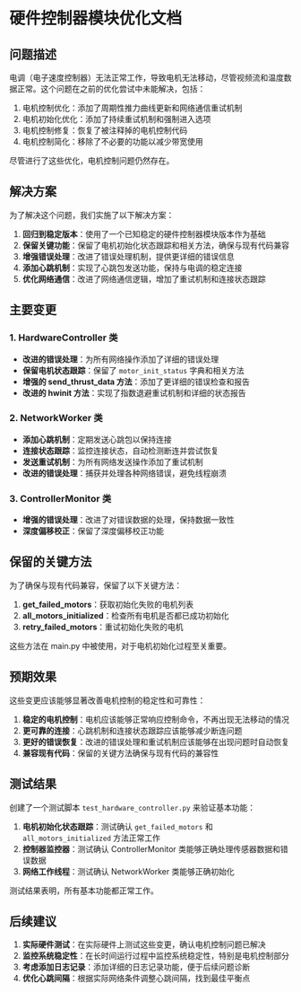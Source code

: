 # 硬件控制器模块优化文档

## 问题描述

电调（电子速度控制器）无法正常工作，导致电机无法移动，尽管视频流和温度数据正常。这个问题在之前的优化尝试中未能解决，包括：

1. 电机控制优化：添加了周期性推力曲线更新和网络通信重试机制
2. 电机初始化优化：添加了持续重试机制和强制进入选项
3. 电机控制修复：恢复了被注释掉的电机控制代码
4. 电机控制简化：移除了不必要的功能以减少带宽使用

尽管进行了这些优化，电机控制问题仍然存在。

## 解决方案

为了解决这个问题，我们实施了以下解决方案：

1. **回归到稳定版本**：使用了一个已知稳定的硬件控制器模块版本作为基础
2. **保留关键功能**：保留了电机初始化状态跟踪和相关方法，确保与现有代码兼容
3. **增强错误处理**：改进了错误处理机制，提供更详细的错误信息
4. **添加心跳机制**：实现了心跳包发送功能，保持与电调的稳定连接
5. **优化网络通信**：改进了网络通信逻辑，增加了重试机制和连接状态跟踪

## 主要变更

### 1. HardwareController 类

- **改进的错误处理**：为所有网络操作添加了详细的错误处理
- **保留电机状态跟踪**：保留了 `motor_init_status` 字典和相关方法
- **增强的 send_thrust_data 方法**：添加了更详细的错误检查和报告
- **改进的 hwinit 方法**：实现了指数退避重试机制和详细的状态报告

### 2. NetworkWorker 类

- **添加心跳机制**：定期发送心跳包以保持连接
- **连接状态跟踪**：监控连接状态，自动检测断连并尝试恢复
- **发送重试机制**：为所有网络发送操作添加了重试机制
- **改进的错误处理**：捕获并处理各种网络错误，避免线程崩溃

### 3. ControllerMonitor 类

- **增强的错误处理**：改进了对错误数据的处理，保持数据一致性
- **深度偏移校正**：保留了深度偏移校正功能

## 保留的关键方法

为了确保与现有代码兼容，保留了以下关键方法：

1. **get_failed_motors**：获取初始化失败的电机列表
2. **all_motors_initialized**：检查所有电机是否都已成功初始化
3. **retry_failed_motors**：重试初始化失败的电机

这些方法在 main.py 中被使用，对于电机初始化过程至关重要。

## 预期效果

这些变更应该能够显著改善电机控制的稳定性和可靠性：

1. **稳定的电机控制**：电机应该能够正常响应控制命令，不再出现无法移动的情况
2. **更可靠的连接**：心跳机制和连接状态跟踪应该能够减少断连问题
3. **更好的错误恢复**：改进的错误处理和重试机制应该能够在出现问题时自动恢复
4. **兼容现有代码**：保留的关键方法确保与现有代码的兼容性

## 测试结果

创建了一个测试脚本 `test_hardware_controller.py` 来验证基本功能：

1. **电机初始化状态跟踪**：测试确认 `get_failed_motors` 和 `all_motors_initialized` 方法正常工作
2. **控制器监控器**：测试确认 ControllerMonitor 类能够正确处理传感器数据和错误数据
3. **网络工作线程**：测试确认 NetworkWorker 类能够正确初始化

测试结果表明，所有基本功能都正常工作。

## 后续建议

1. **实际硬件测试**：在实际硬件上测试这些变更，确认电机控制问题已解决
2. **监控系统稳定性**：在长时间运行过程中监控系统稳定性，特别是电机控制部分
3. **考虑添加日志记录**：添加详细的日志记录功能，便于后续问题诊断
4. **优化心跳间隔**：根据实际网络条件调整心跳间隔，找到最佳平衡点